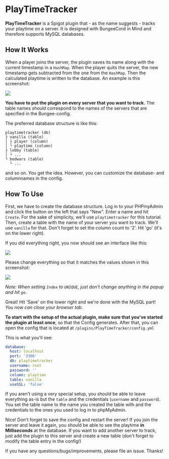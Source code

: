 # PlayTimeTracker
**PlayTimeTracker** is a Spigot plugin that - as the name suggests - tracks your playtime on a server. It is designed with BungeeCord in Mind and therefore supports MySQL databases.

## How It Works
When a player joins the server, the plugin saves its name along with the current timestamp in a `HashMap`. When the player quits the server, the new timestamp gets subtracted from the one from the `HashMap`. Then the calculated playtime is written to the database.
An example is this screenshot:

![](https://i.imgur.com/OlIOJCb.png)

**You have to put the plugin on every server that you want to track.** The table names _should_ correspond to the names of the servers that are specified in the Bungee-config.


The preferred database structure is like this:
```
playtimetracker (db)
├ vanilla (table)
│ ├ player (column)
│ └ playtime (column)
├ lobby (table)
│ └ ...
└ bedwars (table)
  └ ...
```
and so on. You get the idea.
However, you can customize the database- and columnnames in the config.

## How To Use
First, we have to create the database structure.
Log in to your PHPmyAdmin and click the button on the left that says "New". Enter a name and hit `Create`. For the sake of simplicity, we'll use `playtimetracker` for this tutorial.
Then, create a table with the name of your server you want to track. We'll use `vanilla` for that. Don't forget to set the column count to '2'. Hit 'go' (it's on the lower right).

If you did everything right, you now should see an interface like this:

![](https://i.imgur.com/dqCP623.png)


Please change everything so that it matches the values shown in this screenshot:

![](https://i.imgur.com/Ti6UG2S.png)

_Note: When setting `Index` to `UNIQUE`, just don't change anything in the popup and hit `go`._

Great! Hit 'Save' on the lower right and we're done with the MySQL part! _You now can close your browser tab._

**To start with the setup of the actual plugin, make sure that you've started the plugin at least once**, so that the Config generates.
After that, you can open the config that is located at `/plugins/PlayTimeTracker/config.yml`

This is what you'll see:
```yml
database:
  host: localhost
  port: '3306'
  db: playtimetracker
  username: root
  password: ''
  column: playtime
  table: vanilla
  useSSL: 'false'
```
If you aren't using a very special setup, you should be able to leave everything as-is but the `table` and the credentials (`username` and `password`).
You set the table name to the name you created the table with and the credentials to the ones you used to log in to phpMyAdmin.

Nice! Don't forget to save the config and restart the server! If you join the server and leave it again, you should be able to see the playtime **in Milliseconds** at the database.
If you want to add another server to track, just add the plugin to this server and create a new table (don't forget to modify the table entry in the config!)

If you have any questions/bugs/improvements, please file an issue.
Thanks!
